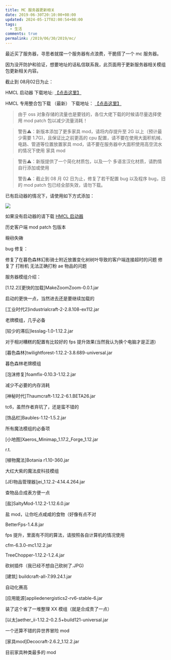 ```yaml
---
title: MC 服务器更新相关
date: 2019-06-30T20:10:00+08:00
updated: 2024-05-17T02:00:54+08:00
tags:
  - 生活
comments: true
permalink: /2019/06/30/2019/mc/
---
```



最近买了服务器，寻思者就摆一个服务器有点浪费，干脆搭了一个 mc 服务器。

因为没开防护和验证，想要地址的话私信联系我，此页面用于更新服务器相关模组包更新相关内容。


截止到 08月02日为止：

HMCL 启动器 下载地址: [【点击这里】](https://cdn.iceprosurface.com/file/HMCL-3.2.130.jar)

HMCL 专用整合包下载 （最新） 下载地址： [【点击这里】](https://cdn.iceprosurface.com/file/packageV1.3.zip)


> 由于 oss 对象存储的流量也是要钱的，各位大佬下载的时候请尽量选择使用 mod patch 包以减少流量消耗！

<!-- more -->

> 警告⚠️：新版本添加了更多家具 mod，请将内存提升至 2G 以上（预计最少需要 1.7G)，且保证比之前更高的 cpu 配置，请不要在使用大面积机械、电路、管道等位置放置家具 mod，请不要在服务器中大面积使用高空流水的情况下使用 家具 mod

> 警告⚠️：新版提供了一个简化材质包，以及一个 多语言汉化材质，请酌情自行添加或使用
> 
> 警告⚠️：截止到 08 月 02 日为止，修复了若干配置 bug 以及程序 bug，旧的 mod patch 包已经全部失效，请勿下载。

已有启动器的情况下，请使用如下方式添加：

![](https://cdn.iceprosurface.com/upload/md/2019-08-02-025211.png)

如果没有启动器的请下载 [HMCL 启动器](https://cdn.iceprosurface.com/file/HMCL-3.2.130.jar)


历史客户端 mod patch 包版本

~~现已失效~~

bug 修复：

修复了在暮色森林幻影骑士附近放置变化树树叶导致的客户端连接超时的问题
修复了 打粉机 无法正确打粉 ae 物品的问题


服务器模组介绍：


[1.12.2][更快的加载]MakeZoomZoom-0.0.1.jar

启动的更快一点，当然进去还是要继续加载的

[工业时代2]industrialcraft-2-2.8.108-ex112.jar

老牌模组，几乎必备

[较少的滞后]lesslag-1.0-1.12.2.jar

对于相对糟糕的配置有比较好的 fps 提升效果(当然我认为换个电脑才是正道)

[暮色森林]twilightforest-1.12.2-3.8.689-universal.jar

暮色森林老牌模组

[泡沫修复]foamfix-0.10.3-1.12.2.jar

减少不必要的内存消耗

[神秘时代]Thaumcraft-1.12.2-6.1.BETA26.jar

tc6，虽然作者弃坑了，还是蛮不错的

[饰品栏]Baubles-1.12-1.5.2.jar

所有魔法模组的必备项

[小地图]Xaeros_Minimap_1.17.2_Forge_1.12.jar

r.t.

[植物魔法]Botania r1.10-360.jar

大红大紫的魔法皮科技模组

[JEI物品管理器]jei_1.12.2-4.14.4.264.jar

查物品合成表方便一点

[盐]SaltyMod-1.12.2-1.12.6.0.jar

盐 mod，让你吃点咸咸的食物（好像有点不对

BetterFps-1.4.8.jar

fps 提升，里面有不同的算法，请按照各自计算机的情况使用

cfm-6.3.0-mc1.12.2.jar

TreeChopper-1.12.2-1.2.4.jar

砍树插件（我已经不想自己砍树了.JPG)

[建筑] buildcraft-all-7.99.24.1.jar

自动化赛高

[应用能源]appliedenergistics2-rv6-stable-6.jar

装了这个省了一堆整理 XX 模组（就是合成贵了一点）

[以太]aether_ii-1.12.2-0.2.5+build121-universal.jar

一个还算不错的异世界冒险 mod

[家具mod]Decocraft-2.6.2_1.12.2.jar

目前家具种类最多的 mod
